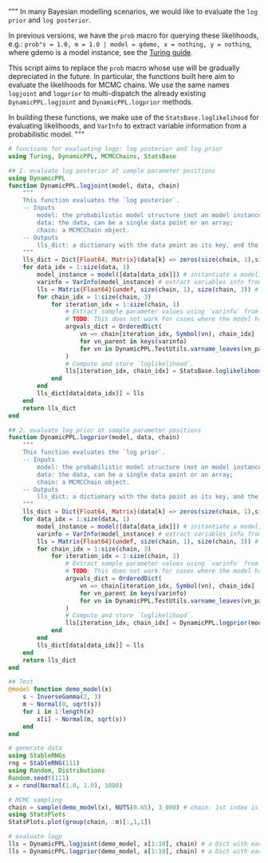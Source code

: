"""
In many Bayesian modelling scenarios, we would like to evaluate the `log prior` and `log posterior`.

In previous versions, we have the `prob` macro for querying these likelihoods, e.g.: 
`prob"s = 1.0, m = 1.0 | model = gdemo, x = nothing, y = nothing`, where gdemo is a model instance, see the [Turing guide](https://turing.ml/v0.22/docs/using-turing/guide).

This script aims to replace the `prob` macro whose use will be gradually depreciated in the future.
In particular, the functions built here aim to evaluate the likelihoods for MCMC chains. 
We use the same names `logjoint` and `logprior` to multi-dispatch the already existing `DynamicPPL.logjoint` and `DynamicPPL.logprior` methods.

In building these functions, we make use of the `StatsBase.loglikelihood` for evaluating likelihoods, and `VarInfo` to extract variable information from a probabilistic model. 
"""

```julia
# functions for evaluating logp: log posterior and log prior
using Turing, DynamicPPL, MCMCChains, StatsBase

## 1. evaluate log posterior at sample parameter positions
using DynamicPPL
function DynamicPPL.logjoint(model, data, chain)
    """
    This function evaluates the `log posterior`.
    -- Inputs 
        model: the probabilistic model structure (not an model instance);
        data: the data, can be a single data point or an array;
        chain: a MCMCChain object.
    -- Outputs
        lls_dict: a dictionary with the data point as its key, and the `log posterior` as its value.
    """
    lls_dict = Dict{Float64, Matrix}(data[k] => zeros(size(chain, 1),size(chain, 3)) for k = 1:size(data, 1))
    for data_idx = 1:size(data, 1)
        model_instance = model([data[data_idx]]) # initantiate a model, given the data
        varinfo = VarInfo(model_instance) # extract variables info from the model
        lls = Matrix{Float64}(undef, size(chain, 1), size(chain, 3)) # initialize a matrix to store the evaluated log posterior
        for chain_idx = 1:size(chain, 3)
            for iteration_idx = 1:size(chain, 1) 
                # Extract sample parameter values using `varinfo` from the chain.
                # TODO: This does not work for cases where the model has dynamic support, i.e. some of the iterations might have differently sized parameter space.
                argvals_dict = OrderedDict(
                    vn => chain[iteration_idx, Symbol(vn), chain_idx]
                    for vn_parent in keys(varinfo)
                    for vn in DynamicPPL.TestUtils.varname_leaves(vn_parent, varinfo[vn_parent])
                )
                # Compute and store `loglikelihood`.
                lls[iteration_idx, chain_idx] = StatsBase.loglikelihood(model_instance, argvals_dict)
            end
        end
        lls_dict[data[data_idx]] = lls
    end
    return lls_dict
end

## 2. evaluate log prior at sample parameter positions
function DynamicPPL.logprior(model, data, chain)
    """
    This function evaluates the `log prior`.
    -- Inputs 
        model: the probabilistic model structure (not an model instance);
        data: the data, can be a single data point or an array;
        chain: a MCMCChain object.
    -- Outputs
        lls_dict: a dictionary with the data point as its key, and the `log prior` as its value.
    """
    lls_dict = Dict{Float64, Matrix}(data[k] => zeros(size(chain, 1),size(chain, 3)) for k = 1:size(data, 1))
    for data_idx = 1:size(data, 1)
        model_instance = model([data[data_idx]]) # initantiate a model, given the data
        varinfo = VarInfo(model_instance) # extract variables info from the model
        lls = Matrix{Float64}(undef, size(chain, 1), size(chain, 3)) # initialize a matrix to store the evaluated log posterior
        for chain_idx = 1:size(chain, 3)
            for iteration_idx = 1:size(chain, 1)
                # Extract sample parameter values using `varinfo` from the chain.
                # TODO: This does not work for cases where the model has dynamic support, i.e. some of the iterations might have differently sized parameter space.
                argvals_dict = OrderedDict(
                    vn => chain[iteration_idx, Symbol(vn), chain_idx]
                    for vn_parent in keys(varinfo)
                    for vn in DynamicPPL.TestUtils.varname_leaves(vn_parent, varinfo[vn_parent])
                )
                # Compute and store `loglikelihood`.
                lls[iteration_idx, chain_idx] = DynamicPPL.logprior(model_instance, argvals_dict)
            end
        end
        lls_dict[data[data_idx]] = lls
    end
    return lls_dict
end

## Test 
@model function demo_model(x)
    s ~ InverseGamma(2, 3)
    m ~ Normal(0, sqrt(s))
    for i in 1:length(x)
        x[i] ~ Normal(m, sqrt(s))
    end
end

# generate data
using StableRNGs
rng = StableRNG(111)
using Random, Distributions
Random.seed!(111)
x = rand(Normal(1.0, 1.0), 1000)

# MCMC sampling 
chain = sample(demo_model(x), NUTS(0.65), 3_000) # chain: 1st index is the iteration no, 3rd index is the chain no.
using StatsPlots
StatsPlots.plot(group(chain, :m)[:,1,1])

# evaluate logp
lls = DynamicPPL.logjoint(demo_model, x[1:10], chain) # a Dict with each key-value pair of size 3000x1
lls = DynamicPPL.logprior(demo_model, x[1:10], chain) # a Dict with each key-value pair of size 3000x1
```
